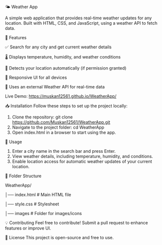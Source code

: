 🌤 Weather App

A simple web application that provides real-time weather updates for any location.
Built with HTML, CSS, and JavaScript, using a weather API to fetch data.

🎯 Features

✅ Search for any city and get current weather details

🌡️ Displays temperature, humidity, and weather conditions

📍 Detects your location automatically (if permission granted)

🎨 Responsive UI for all devices

🚀 Uses an external Weather API for real-time data

Live Demo: https://muskan12561.github.io/WeatherApp/

📥 Installation
Follow these steps to set up the project locally:

1. Clone the repository: git clone https://github.com/Muskan12561/WeatherApp.git
2. Navigate to the project folder: cd WeatherApp
3. Open index.html in a browser to start using the app.
   
📌 Usage
1. Enter a city name in the search bar and press Enter.
2. View weather details, including temperature, humidity, and conditions.
3. Enable location access for automatic weather updates of your current location.
   
📂 Folder Structure

WeatherApp/

│── index.html      # Main HTML file

│── style.css       # Stylesheet

│── images         # Folder for images/icons

💡 Contributing
Feel free to contribute! Submit a pull request to enhance features or improve UI.

📜 License
This project is open-source and free to use.
